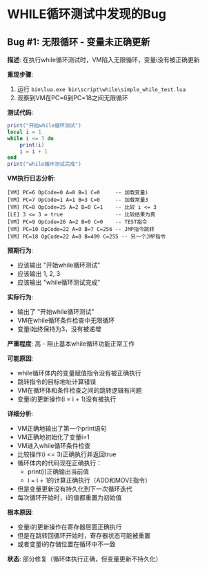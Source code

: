# WHILE循环测试中发现的Bug

## Bug #1: 无限循环 - 变量未正确更新

**描述**: 在执行while循环测试时，VM陷入无限循环，变量i没有被正确更新

**重现步骤**:
1. 运行 `bin\lua.exe bin\script\while\simple_while_test.lua`
2. 观察到VM在PC=6到PC=18之间无限循环

**测试代码**:
```lua
print("开始while循环测试")
local i = 1
while i <= 3 do
    print(i)
    i = i + 1
end
print("while循环测试完成")
```

**VM执行日志分析**:
```
[VM] PC=6 OpCode=0 A=0 B=1 C=0     -- 加载变量i
[VM] PC=7 OpCode=1 A=1 B=3 C=0     -- 加载常量3
[VM] PC=8 OpCode=25 A=2 B=0 C=1    -- 比较 i <= 3
[LE] 3 <= 3 = true                 -- 比较结果为真
[VM] PC=9 OpCode=26 A=2 B=0 C=0    -- TEST指令
[VM] PC=10 OpCode=22 A=0 B=7 C=256 -- JMP指令跳转
[VM] PC=18 OpCode=22 A=0 B=499 C=255 -- 另一个JMP指令
```

**预期行为**: 
- 应该输出 "开始while循环测试"
- 应该输出 1, 2, 3
- 应该输出 "while循环测试完成"

**实际行为**: 
- 输出了 "开始while循环测试"
- VM在while循环条件检查中无限循环
- 变量i始终保持为3，没有被递增

**严重程度**: 高 - 阻止基本while循环功能正常工作

**可能原因**: 
- while循环体内的变量赋值指令没有被正确执行
- 跳转指令的目标地址计算错误
- VM在循环体和条件检查之间的跳转逻辑有问题
- 变量i的更新操作(i = i + 1)没有被执行

**详细分析**:
- VM正确地输出了第一个print语句
- VM正确地初始化了变量i=1
- VM进入while循环条件检查
- 比较操作(i <= 3)正确执行并返回true
- 循环体内的代码现在正确执行：
  - print(i)正确输出当前值
  - i = i + 1的计算正确执行（ADD和MOVE指令）
- 但是变量更新没有持久化到下一次循环迭代
- 每次循环开始时，i的值都重置为初始值

**根本原因**:
- 变量i的更新操作在寄存器层面正确执行
- 但是在跳转回循环开始时，寄存器状态可能被重置
- 或者变量i的存储位置在循环中不一致

**状态**: 部分修复（循环体执行正确，但变量更新不持久化）
